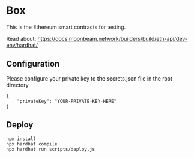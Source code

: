 # Box

This is the Ethereum smart contracts for testing.

Read about:
https://docs.moonbeam.network/builders/build/eth-api/dev-env/hardhat/

## Configuration

Please configure your private key to the secrets.json file in the root directory.

```
{
	"privateKey": "YOUR-PRIVATE-KEY-HERE"
}
```

## Deploy

```
npm install
npx hardhat compile
npx hardhat run scripts/deploy.js
```
